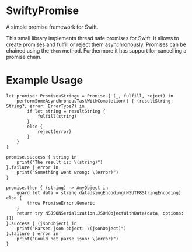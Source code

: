 # SwiftyPromise
A simple promise framework for Swift.

This small library implements thread safe promises for Swift. It allows to create promises and fulfill or reject them asynchronously. Promises can be chained using the `then` method. Furthermore it has support for cancelling a promise chain.

# Example Usage

```
let promise: Promise<String> = Promise { (_, fulfill, reject) in
    performSomeAsynchronousTaskWithCompletion() { (resultString: String?, error: ErrorType?) in
        if let string = resultString {
            fulfill(string)
        }
        else {
            reject(error)
        }
    }
}

promise.success { string in
    print("The result is: \(string)")
}.failure { error in
    print("Something went wrong: \(error)")
}

promise.then { (string) -> AnyObject in
    guard let data = string.dataUsingEncoding(NSUTF8StringEncoding) else {
        throw PromiseError.Generic
    }
    return try NSJSONSerialization.JSONObjectWithData(data, options: [])
}.success { (jsonObject) in
    print("Parsed json object: \(jsonObject)")
}.failure { error in
    print("Could not parse json: \(error)")
}
```
